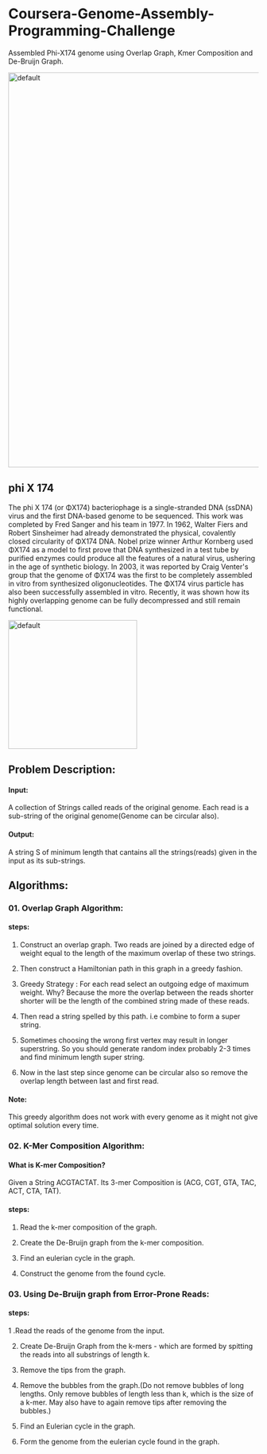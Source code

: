 # Coursera-Genome-Assembly-Programming-Challenge
Assembled Phi-X174 genome using Overlap Graph, Kmer Composition and De-Bruijn Graph.

<img width="794" alt="default" src="https://user-images.githubusercontent.com/33269462/44305590-1b413b00-a349-11e8-8839-915bfda8b2af.png">


## phi X 174

The phi X 174 (or ΦX174) bacteriophage is a single-stranded DNA (ssDNA) virus and the first DNA-based genome to be sequenced. This work was completed by Fred Sanger and his team in 1977. In 1962, Walter Fiers and Robert Sinsheimer had already demonstrated the physical, covalently closed circularity of ΦX174 DNA. Nobel prize winner Arthur Kornberg used ΦX174 as a model to first prove that DNA synthesized in a test tube by purified enzymes could produce all the features of a natural virus, ushering in the age of synthetic biology. In 2003, it was reported by Craig Venter's group that the genome of ΦX174 was the first to be completely assembled in vitro from synthesized oligonucleotides. The ΦX174 virus particle has also been successfully assembled in vitro. Recently, it was shown how its highly overlapping genome can be fully decompressed and still remain functional.

<img width="259" alt="default" src="https://user-images.githubusercontent.com/33269462/44305606-65c2b780-a349-11e8-9ee5-ccb3e108aa3c.png">

## Problem Description:
#### Input: 
A collection of Strings called reads of the original genome. Each read is a sub-string of the original genome(Genome can be circular also).

#### Output:
A string S of minimum length that cantains all the strings(reads) given in the input as its sub-strings.


## Algorithms:
### 01. Overlap Graph Algorithm:
#### steps:
1. Construct an overlap graph. Two reads are joined by a directed edge of weight equal to the length of the maximum overlap of these two strings.

2. Then construct a Hamiltonian path in this graph in a greedy fashion.

3. Greedy Strategy : For each read select an outgoing edge of maximum weight. Why? Because the more the overlap between the reads shorter shorter will be the length of the combined string made of these reads.

4. Then read a string spelled by this path. i.e combine to form a super string.

5. Sometimes choosing the wrong first vertex may result in longer superstring. So you should generate random index probably 2-3 times and find minimum length super string.

6. Now in the last step since genome can be circular also so remove the overlap length between last and first read.

#### Note: 
This greedy algorithm does not work with every genome as it might not give optimal solution every time.

### 02. K-Mer Composition Algorithm:
#### What is K-mer Composition?
Given a String ACGTACTAT. Its 3-mer Composition is (ACG, CGT, GTA, TAC, ACT, CTA, TAT).

#### steps:
1. Read the k-mer composition of the graph.

2. Create the De-Bruijn graph from the k-mer composition.

3. Find an eulerian cycle in the graph.

4. Construct the genome from the found cycle.

### 03. Using De-Bruijn graph from Error-Prone Reads:
#### steps:
1 .Read the reads of the genome from the input.

2. Create De-Bruijn Graph from the k-mers - which are formed by spitting the reads into all substrings of length k.

3. Remove the tips from the graph.

4. Remove the bubbles from the graph.(Do not remove bubbles of long lengths. Only remove bubbles of length less than k, which is the size of a k-mer. May also have to again remove tips after removing the bubbles.)

5. Find an Eulerian cycle in the graph.

6. Form the genome from the eulerian cycle found in the graph.
